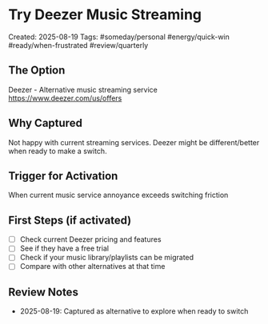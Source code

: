 # Try Deezer Music Streaming
Created: 2025-08-19
Tags: #someday/personal #energy/quick-win #ready/when-frustrated #review/quarterly

## The Option
Deezer - Alternative music streaming service
https://www.deezer.com/us/offers

## Why Captured
Not happy with current streaming services. Deezer might be different/better when ready to make a switch.

## Trigger for Activation
When current music service annoyance exceeds switching friction

## First Steps (if activated)
- [ ] Check current Deezer pricing and features
- [ ] See if they have a free trial
- [ ] Check if your music library/playlists can be migrated
- [ ] Compare with other alternatives at that time

## Review Notes
- 2025-08-19: Captured as alternative to explore when ready to switch